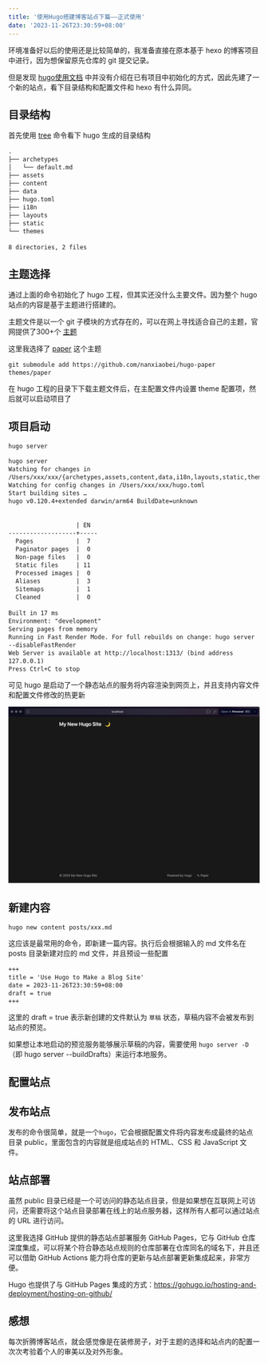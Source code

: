 ```yaml
---
title: '使用Hugo搭建博客站点下篇——正式使用'
date: '2023-11-26T23:30:59+08:00'
---
```


环境准备好以后的使用还是比较简单的，我准备直接在原本基于 hexo 的博客项目中进行，因为想保留原先仓库的 git 提交记录。

但是发现 [hugo使用文档](https://gohugo.io/getting-started/quick-start/#create-a-site) 中并没有介绍在已有项目中初始化的方式，因此先建了一个新的站点，看下目录结构和配置文件和 hexo 有什么异同。

## 目录结构

首先使用 [tree](https://www.geeksforgeeks.org/tree-command-unixlinux/) 命令看下 hugo 生成的目录结构

```
.
├── archetypes
│   └── default.md
├── assets
├── content
├── data
├── hugo.toml
├── i18n
├── layouts
├── static
└── themes

8 directories, 2 files
```

## 主题选择

通过上面的命令初始化了 hugo 工程，但其实还没什么主要文件。因为整个 hugo 站点的内容是基于主题进行搭建的。

主题文件是以一个 git 子模块的方式存在的，可以在网上寻找适合自己的主题，官网提供了300+个 [主题](https://themes.gohugo.io/)

这里我选择了 [paper](https://github.com/nanxiaobei/hugo-paper) 这个主题

```
git submodule add https://github.com/nanxiaobei/hugo-paper themes/paper
```

在 hugo 工程的目录下下载主题文件后，在主配置文件内设置 theme 配置项，然后就可以启动项目了

## 项目启动

```
hugo server
```

```
hugo server
Watching for changes in /Users/xxx/xxx/{archetypes,assets,content,data,i18n,layouts,static,themes}
Watching for config changes in /Users/xxx/xxx/hugo.toml
Start building sites … 
hugo v0.120.4+extended darwin/arm64 BuildDate=unknown


                   | EN  
-------------------+-----
  Pages            |  7  
  Paginator pages  |  0  
  Non-page files   |  0  
  Static files     | 11  
  Processed images |  0  
  Aliases          |  3  
  Sitemaps         |  1  
  Cleaned          |  0  

Built in 17 ms
Environment: "development"
Serving pages from memory
Running in Fast Render Mode. For full rebuilds on change: hugo server --disableFastRender
Web Server is available at http://localhost:1313/ (bind address 127.0.0.1) 
Press Ctrl+C to stop

```

可见 hugo 是启动了一个静态站点的服务将内容渲染到网页上，并且支持内容文件和配置文件修改的热更新

![](paper-theme@2x.png)

## 新建内容

```
hugo new content posts/xxx.md
```

这应该是最常用的命令，即新建一篇内容。执行后会根据输入的 md 文件名在 posts 目录新建对应的 md 文件，并且预设一些配置

```
+++
title = 'Use Hugo to Make a Blog Site'
date = 2023-11-26T23:30:59+08:00
draft = true
+++
```

这里的 draft = true 表示新创建的文件默认为 `草稿` 状态，草稿内容不会被发布到站点的预览。

如果想让本地启动的预览服务能够展示草稿的内容，需要使用 `hugo server -D`（即 hugo server --buildDrafts）来运行本地服务。

## 配置站点



## 发布站点

发布的命令很简单，就是一个`hugo`，它会根据配置文件将内容发布成最终的站点目录 public，里面包含的内容就是组成站点的 HTML、CSS 和 JavaScript 文件。

## 站点部署

虽然 public 目录已经是一个可访问的静态站点目录，但是如果想在互联网上可访问，还需要将这个站点目录部署在线上的站点服务器，这样所有人都可以通过站点的 URL 进行访问。

这里我选择 GitHub 提供的静态站点部署服务 GitHub Pages，它与 GitHub 仓库深度集成，可以将某个符合静态站点规则的仓库部署在仓库同名的域名下，并且还可以借助 GitHub Actions 能力将仓库的更新与站点部署更新集成起来，非常方便。

Hugo 也提供了与 GitHub Pages 集成的方式：https://gohugo.io/hosting-and-deployment/hosting-on-github/

## 感想

每次折腾博客站点，就会感觉像是在装修房子，对于主题的选择和站点内的配置一次次考验着个人的审美以及对外形象。
